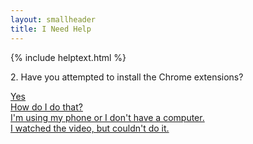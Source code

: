 ```yaml
---
layout: smallheader
title: I Need Help
---
```


{% include helptext.html %}

<p class="h3 mb-4">2. Have you attempted to install the Chrome extensions?</p>

<div class="row w-100 mb-5">
  <div class="col-12 col-md-6 col-lg-3 mb-3 mb-lg-1 d-flex align-items-stretch">
    <a class="btn btn-success btn-lg btn-block py-md-3 d-flex flex-sm-column align-items-center justify-content-center" href="/help-3">Yes</a></div>
  <div class="col-12 col-md-6 col-lg-3 mb-3 mb-lg-1  d-flex align-items-stretch">
    <a class="btn btn-info btn-lg btn-block py-md-3 d-flex flex-sm-column align-items-center justify-content-center" href="/video">How do I do that?</a></div>
  <div class="col-12 col-md-6 col-lg-3 mb-3 mb-lg-1  d-flex align-items-stretch">
    <a class="btn btn-warning btn-lg btn-block py-md-3 d-flex flex-sm-column align-items-center justify-content-center" href="/help-3b">I'm using my phone or I don't have a computer.</a></div>
  <div class="col-12 col-md-6 col-lg-3 mb-3 mb-lg-1  d-flex align-items-stretch">
    <a class="btn btn-danger btn-lg btn-block py-md-3 d-flex flex-sm-column align-items-center justify-content-center" href="/help-3b">I watched the video, but couldn't do it.</a></div>
</div>

